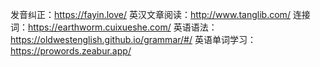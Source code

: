 发音纠正：https://fayin.love/
英汉文章阅读：http://www.tanglib.com/
连接词：https://earthworm.cuixueshe.com/
英语语法：https://oldwestenglish.github.io/grammar/#/
英语单词学习：https://prowords.zeabur.app/
